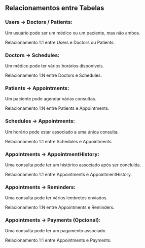 ## Relacionamentos entre Tabelas

### Users → Doctors / Patients:

Um usuário pode ser um médico ou um paciente, mas não ambos.

Relacionamento 1:1 entre Users e Doctors ou Patients.

### Doctors → Schedules:

Um médico pode ter vários horários disponíveis.

Relacionamento 1:N entre Doctors e Schedules.

### Patients → Appointments:

Um paciente pode agendar várias consultas.

Relacionamento 1:N entre Patients e Appointments.

### Schedules → Appointments:

Um horário pode estar associado a uma única consulta.

Relacionamento 1:1 entre Schedules e Appointments.

### Appointments → AppointmentHistory:

Uma consulta pode ter um histórico associado após ser concluída.

Relacionamento 1:1 entre Appointments e AppointmentHistory.

### Appointments → Reminders:

Uma consulta pode ter vários lembretes enviados.

Relacionamento 1:N entre Appointments e Reminders.

### Appointments → Payments (Opcional):

Uma consulta pode ter um pagamento associado.

Relacionamento 1:1 entre Appointments e Payments.